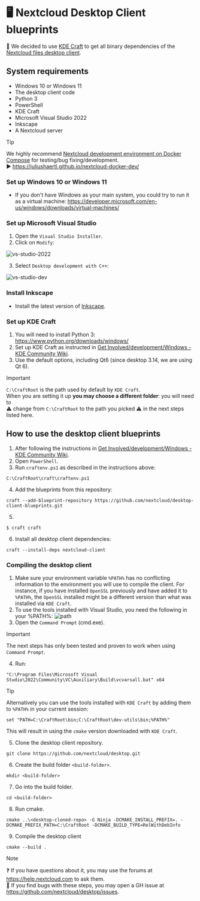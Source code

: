 # 🖥️ Nextcloud Desktop Client blueprints

:blue_book: We decided to use [KDE Craft](https://community.kde.org/Craft) to get all binary dependencies of the [Nextcloud files desktop client](https://github.com/nextcloud/desktop).

## System requirements

- Windows 10 or Windows 11
- The desktop client code
- Python 3
- PowerShell
- KDE Craft
- Microsoft Visual Studio 2022
- Inkscape
- A Nextcloud server

> [!TIP]
> We highly recommend [Nextcloud development environment on Docker Compose](https://juliushaertl.github.io/nextcloud-docker-dev/) for testing/bug fixing/development.<br>
> ▶️ https://juliushaertl.github.io/nextcloud-docker-dev/

### Set up Windows 10 or Windows 11

- If you don't have Windows as your main system, you could try to run it as a virtual machine:
  https://developer.microsoft.com/en-us/windows/downloads/virtual-machines/

### Set up Microsoft Visual Studio

1. Open the `Visual Studio Installer`.
2. Click on `Modify`:

![vs-studio-2022](https://github.com/user-attachments/assets/6df5e7b9-d1e0-43a9-897e-98f4c37726a9)

3. Select `Desktop development with C++`:

![vs-studio-dev](https://github.com/user-attachments/assets/6fef8b8d-d8e3-4ced-b23d-8818f9813c5f)

### Install Inkscape

- Install the latest version of [Inkscape](https://inkscape.org/release).
 
### Set up KDE Craft

1. You will need to install Python 3: https://www.python.org/downloads/windows/
2. Set up KDE Craft as instructed in [Get Involved/development/Windows - KDE Community Wiki](https://community.kde.org/Get_Involved/development/Windows).
3. Use the default options, including Qt6 (since desktop 3.14, we are using Qt 6).

> [!IMPORTANT]
> `C:\CraftRoot` is the path used by default by `KDE Craft`. <br>
> When you are setting it up <b>you may choose a different folder</b>: you will need to<br>
⚠️ change from `C:\CraftRoot` to the path you picked ⚠️ in the next steps listed here.

## How to use the desktop client blueprints

1. After following the instructions in [Get Involved/development/Windows - KDE Community Wiki](https://community.kde.org/Get_Involved/development/Windows).
2. Open `PowerShell`.
3. Run `craftenv.ps1` as described in the instructions above:
```
C:\CraftRoot\craft\craftenv.ps1
```
4. Add the blueprints from this repository:
```
craft --add-blueprint-repository https://github.com/nextcloud/desktop-client-blueprints.git
```
5.
```
$ craft craft
```
6. Install all desktop client dependencies:
```
craft --install-deps nextcloud-client
```

### Compiling the desktop client

1. Make sure your environment variable `%PATH%` has no conflicting information to the environment you will use to compile the client. For instance, if you have installed `OpenSSL` previously and have added it to `%PATH%`, the `OpenSSL` installed might be a different version than what was installed via `KDE Craft`.
2. To use the tools installed with Visual Studio, you need the following in your %PATH%:
![path](https://github.com/user-attachments/assets/ce99a488-22d9-4cf5-8b55-d6ae9e683845)
3. Open the `Command Prompt` (cmd.exe).

> [!IMPORTANT]
> The next steps has only been tested and proven to work when using `Command Prompt`.

4. Run:
```
"C:\Program Files\Microsoft Visual Studio\2022\Community\VC\Auxiliary\Build\vcvarsall.bat" x64
```
> [!TIP]
> Alternatively you can use the tools installed with `KDE Craft` by adding them to `%PATH%` in your current session:
> ```
> set "PATH=C:\CraftRoot\bin;C:\CraftRoot\dev-utils\bin;%PATH%"
> ```
> This will result in using the `cmake` version downloaded with `KDE Craft`.
5. Clone the desktop client repository.
```
git clone https://github.com/nextcloud/desktop.git
```
6. Create the build folder `<build-folder>`.
```
mkdir <build-folder>
```
7. Go into the build folder.
```
cd <build-folder>
```
8. Run cmake.
```
cmake ..\<desktop-cloned-repo> -G Ninja -DCMAKE_INSTALL_PREFIX=. -DCMAKE_PREFIX_PATH=C:\CraftRoot -DCMAKE_BUILD_TYPE=RelWithDebInfo
```
9. Compile the desktop client
```
cmake --build .
```

> [!NOTE]
> ❓ If you have questions about it, you may use the forums at https://help.nextcloud.com to ask them.<br>
> 🐛 If you find bugs with these steps, you may open a GH issue at https://github.com/nextcloud/desktop/issues.
